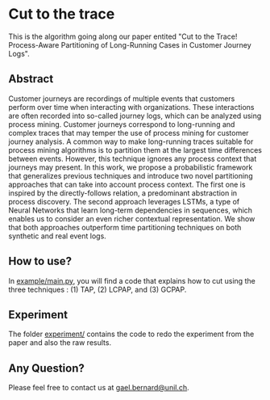 # Cut to the trace
This is the algorithm going along our paper entited "Cut to the Trace! Process-Aware Partitioning of Long-Running Cases in Customer Journey Logs".

## Abstract
Customer journeys are recordings of multiple events that customers perform over time when interacting with organizations. These interactions are often recorded into so-called journey logs, which can be analyzed using process mining. Customer journeys correspond to long-running and complex traces that may temper the use of process mining for customer journey analysis. A common way to make long-running traces suitable for process mining algorithms is to partition them at the largest time differences between events. However, this technique ignores any process context that journeys may present. In this work, we propose a probabilistic framework that generalizes previous techniques and introduce two novel partitioning approaches that can take into account process context. The first one is inspired by the directly-follows relation, a predominant abstraction in process discovery. The second approach leverages LSTMs, a type of Neural Networks that learn long-term dependencies in sequences, which enables us to consider an even richer contextual representation. We show that both approaches outperform time partitioning techniques on both synthetic and real event logs.

## How to use?
In [example/main.py](example/main.py), you will find a code that explains how to cut using the three techniques : (1) TAP, (2) LCPAP, and (3) GCPAP.

## Experiment
The folder [experiment/](experiment/) contains the code to redo the experiment from the paper and also the raw results.

## Any Question?
Please feel free to contact us at gael.bernard@unil.ch.